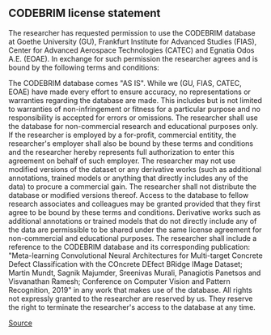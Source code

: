## CODEBRIM license statement 

The researcher has requested permission to use the CODEBRIM database at Goethe University (GU), Frankfurt Institute for Advanced Studies (FIAS), Center for Advanced Aerospace Technologies (CATEC) and Egnatia Odos A.E. (EOAE). In exchange for such permission the researcher agrees and is bound by the following terms and conditions:

The CODEBRIM database comes "AS IS". While we (GU, FIAS, CATEC, EOAE) have made every effort to ensure accuracy, no representations or warranties regarding the database are made. This includes but is not limited to warranties of non-infringement or fitness for a particular purpose and no responsibility is accepted for errors or omissions.
The researcher shall use the database for non-commercial research and educational purposes only. If the researcher is employed by a for-profit, commercial entitity, the researcher's employer shall also be bound by these terms and conditions and the researcher hereby represents full authorization to enter this agreement on behalf of such employer.
The researcher may not use modified versions of the dataset or any derivative works (such as additional annotations, trained models or anything that directly includes any of the data) to procure a commercial gain.
The researcher shall not distribute the database or modified versions thereof. Access to the database to fellow research associates and colleagues may be granted provided that they first agree to be bound by these terms and conditions.
Derivative works such as additional annotations or trained models that do not directly include any of the data are permissible to be shared under the same license agreement for non-commercial and educational purposes.
The researcher shall include a reference to the CODEBRIM database and its corresponding publication: "Meta-learning Convolutional Neural Architectures for Multi-target Concrete Defect Classification with the COncrete DEfect BRidge IMage Dataset; Martin Mundt, Sagnik Majumder, Sreenivas Murali, Panagiotis Panetsos and Visvanathan Ramesh; Conference on Computer Vision and Pattern Recognition, 2019" in any work that makes use of the database.
All rights not expressly granted to the researcher are reserved by us. They reserve the right to terminate the researcher's access to the database at any time.

[Source](https://zenodo.org/records/2620293/files/license.md?download=1)
